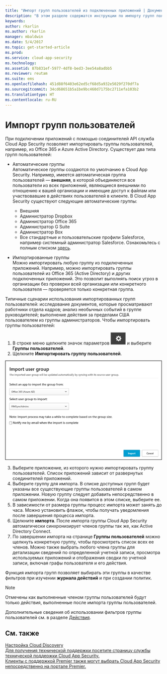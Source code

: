 ```yaml
---
title: "Импорт групп пользователей из подключенных приложений | Документы Майкрософт"
description: "В этом разделе содержатся инструкции по импорту групп пользователей в Cloud App Security."
keywords: 
author: rkarlin
ms.author: rkarlin
manager: mbaldwin
ms.date: 5/4/2017
ms.topic: get-started-article
ms.prod: 
ms.service: cloud-app-security
ms.technology: 
ms.assetid: 87b831ef-5977-4df8-bed3-3ee54a8adbb5
ms.reviewer: reutam
ms.suite: ems
ms.openlocfilehash: 451d88f6403e62ed5cf68d5a932e5029f270df7a
ms.sourcegitcommit: 34cd68651b5a1be9bc460d7175bc2711efa103b2
ms.translationtype: HT
ms.contentlocale: ru-RU
---
```

# <a name="import-user-groups"></a>Импорт групп пользователей

При подключении приложений с помощью соединителей API служба Cloud App Security позволяет импортировать группы пользователей, например, из Office 365 и Azure Active Directory.
Существует два типа групп пользователей: 
- Автоматические группы </br>Автоматическое группы создаются по умолчанию в Cloud App Security. Например, имеется автоматическая группа пользователей — **внешняя**, в которой объединяются все пользователи из всех приложений, являющиеся внешними по отношению к вашей организации и имеющие доступ к файлам или участвовавшие в действиях пользователей в клиенте.
 В Cloud App Security существуют следующие автоматические группы:
  - Внешняя
  - Администратор Dropbox
  - Администратор Office 365
  - Администратор G Suite
  - Администратор Box
  - Все стандартные и пользовательские профили Salesforce, например системный администратор Salesforce. Ознакомьтесь с полным списком [здесь](https://help.salesforce.com/articleView?id=standard_profiles.htm&language=en&type=0).

- Импортированные группы</br>Можно импортировать любую группу из подключенных приложений. Например, можно импортировать группы пользователей из Office 365 (Active Directory) и других подключенных приложений. Это позволит выполнять поиск угроз в организации без проверки всей организации или конкретного пользователя — проверяется только конкретная группа. 

Типичные сценарии использования импортированных групп пользователей: исследование документов, которые просматривают работники отдела кадров; анализ необычных событий в группе руководителей; выполнение действия за пределами США пользователем из группы администраторов. Чтобы импортировать группы пользователей:

1. В строке меню щелкните значок параметров ![значок параметров](./media/settings-icon.png "значок параметров") и выберите **Группы пользователей**.
2. Щелкните **Импортировать группу пользователей**.

  ![Импорт групп пользователей](./media/user-groups-add.png)

3. Выберите приложение, из которого нужно импортировать группу пользователей. Список приложений зависит от развернутых соединителей приложений.
4. Выберите группу для импорта. В списке доступных групп будет указаны все существующие группы пользователей в самом приложении. Новую группу следует добавить непосредственно в самом приложении. Когда она появится в этом списке, выберите ее.
4. В зависимости от размера группы процесс импорта может занять до часа. Можно установить флажок, чтобы получать уведомления после завершения процесса импорта.
5. Щелкните **импорта**. После импорта группы Cloud App Security автоматически синхронизирует членов группы так же, как Active Directory Connect.
7. По завершении импорта на странице **Группы пользователей** можно щелкнуть конкретную группу, чтобы просмотреть список всех ее членов. Можно также выбрать любого члена группы для детализации сведений по определенной учетной записи, просмотра используемых приложений и отображения сводки по учетной записи, включая графы пользователя и его действия.

Функция импорта групп позволяет выбирать эти группы в качестве фильтров при изучении **журнала действий**  и при создании политик. 

> [!NOTE]
> Отмечены как выполненные членом группы пользователей будут только действия, выполненные после импорта группы пользователей.

Дополнительные сведения об использовании фильтров группы пользователей см. в разделе [Действия](activity-filters.md).


    
## <a name="see-also"></a>См. также  
[Настройка Cloud Discovery](set-up-cloud-discovery.md)   
[Для получения технической поддержки посетите страницу службы технической поддержки Cloud App Security.](http://support.microsoft.com/oas/default.aspx?prid=16031)   
[Клиенты с поддержкой Premier также могут выбрать Cloud App Security непосредственно на портале Premier.](https://premier.microsoft.com/)  
  
  